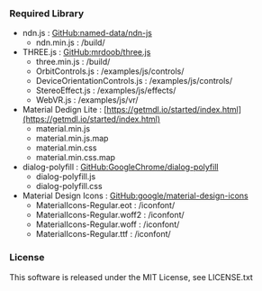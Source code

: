 ### Required Library

- ndn.js : [GitHub:named-data/ndn-js](https://github.com/named-data/ndn-js)
    - ndn.min.js : /build/
- THREE.js : [GitHub:mrdoob/three.js](https://github.com/mrdoob/three.js)
    - three.min.js : /build/
    - OrbitControls.js : /examples/js/controls/
    - DeviceOrientationControls.js : /examples/js/controls/
    - StereoEffect.js : /examples/js/effects/
    - WebVR.js : /examples/js/vr/
- Material Dedign Lite : [https://getmdl.io/started/index.html](https://getmdl.io/started/index.html)
    - material.min.js
    - material.min.js.map
    - material.min.css
    - material.min.css.map
- dialog-polyfill : [GitHub:GoogleChrome/dialog-polyfill](https://github.com/GoogleChrome/dialog-polyfill)
    - dialog-polyfill.js
    - dialog-polyfill.css
- Material Design Icons : [GitHub:google/material-design-icons](https://github.com/google/material-design-icons)
    - MaterialIcons-Regular.eot : /iconfont/
    - MaterialIcons-Regular.woff2 : /iconfont/
    - MaterialIcons-Regular.woff : /iconfont/
    - MaterialIcons-Regular.ttf : /iconfont/

### License

This software is released under the MIT License, see LICENSE.txt
